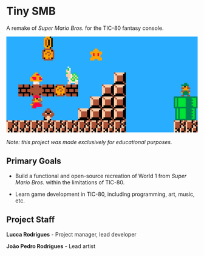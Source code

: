 # Tiny SMB

A remake of _Super Mario Bros._ for the TIC-80 fantasy console.

![](https://raw.githubusercontent.com/ChromeUniverse/tiny-smb/main/banner.jpeg)

_Note: this project was made exclusively for educational purposes._

## Primary Goals

* Build a functional and open-source recreation of World 1 from _Super Mario Bros._ within the limitations of TIC-80.

* Learn game development in TIC-80, including programming, art, music, etc.

## Project Staff

**Lucca Rodrigues** - Project manager, lead developer

**João Pedro Rodrigues** - Lead artist


